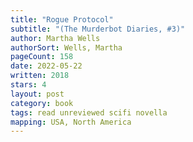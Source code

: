 ```yaml
---
title: "Rogue Protocol"
subtitle: "(The Murderbot Diaries, #3)"
author: Martha Wells
authorSort: Wells, Martha
pageCount: 158
date: 2022-05-22
written: 2018
stars: 4
layout: post
category: book
tags: read unreviewed scifi novella
mapping: USA, North America
---
```

